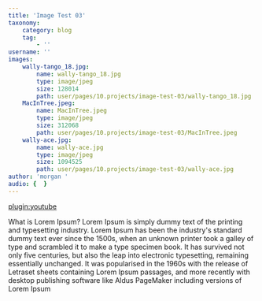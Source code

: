 ```yaml
---
title: 'Image Test 03'
taxonomy:
    category: blog
    tag:
        - ''
username: ''
images:
    wally-tango_18.jpg:
        name: wally-tango_18.jpg
        type: image/jpeg
        size: 128014
        path: user/pages/10.projects/image-test-03/wally-tango_18.jpg
    MacInTree.jpeg:
        name: MacInTree.jpeg
        type: image/jpeg
        size: 312068
        path: user/pages/10.projects/image-test-03/MacInTree.jpeg
    wally-ace.jpg:
        name: wally-ace.jpg
        type: image/jpeg
        size: 1094525
        path: user/pages/10.projects/image-test-03/wally-ace.jpg
author: 'morgan '
audio: {  }
---
```


[plugin:youtube](https://www.youtube.com/watch?v=BK8guP9ov2U)


What is Lorem Ipsum?
Lorem Ipsum is simply dummy text of the printing and typesetting industry. Lorem Ipsum has been the industry's standard dummy text ever since the 1500s, when an unknown printer took a galley of type and scrambled it to make a type specimen book. It has survived not only five centuries, but also the leap into electronic typesetting, remaining essentially unchanged. It was popularised in the 1960s with the release of Letraset sheets containing Lorem Ipsum passages, and more recently with desktop publishing software like Aldus PageMaker including versions of Lorem Ipsum